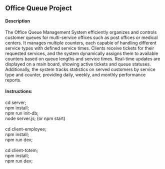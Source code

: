## **Office Queue Project**

#### Description

The Office Queue Management System efficiently organizes and controls customer queues for multi-service offices such as post offices or medical centers. It manages multiple counters, each capable of handling different service types with defined service times. Clients receive tickets for their requested services, and the system dynamically assigns them to available counters based on queue lengths and service times. Real-time updates are displayed on a main board, showing active tickets and queue statuses.<br>
Additionally, the system tracks statistics on served customers by service type and counter, providing daily, weekly, and monthly performance reports.<br>

#### Instructions:

cd server;<br>
npm install;<br>
npm run init-db;<br>
node server.js; (or npm start)<br>
<br>
cd client-employee;<br>
npm install;<br>
npm run dev;<br>
<br>
cd client-totem;<br>
npm install;<br>
npm run dev;<br>
